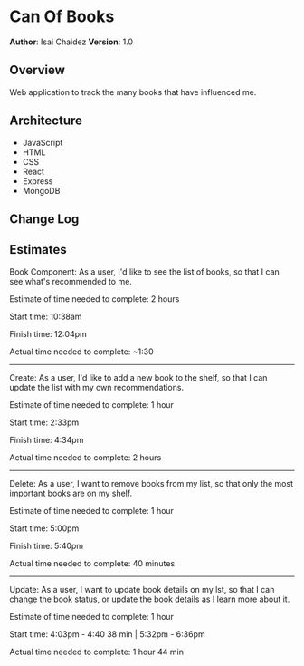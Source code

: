 # Can Of Books

**Author**: Isai Chaidez
**Version**: 1.0

## Overview
Web application to track the many books that have influenced me.

## Architecture

* JavaScript
* HTML
* CSS
* React
* Express
* MongoDB

## Change Log
<!-- Use this area to document the iterative changes made to your application as each feature is successfully implemented. Use time stamps. Here's an example:

01-01-2001 4:59pm - Application now has a fully-functional express server, with a GET route for the location resource. -->

## Estimates

Book Component: As a user, I'd like to see the list of books, so that I can see what's recommended to me.

Estimate of time needed to complete: 2 hours

Start time: 10:38am

Finish time: 12:04pm

Actual time needed to complete: ~1:30

--- 

Create: As a user, I'd like to add a new book to the shelf, so that I can update the list with my own recommendations.

Estimate of time needed to complete: 1 hour

Start time: 2:33pm

Finish time: 4:34pm

Actual time needed to complete: 2 hours

---

Delete: As a user, I want to remove books from my list, so that only the most important books are on my shelf.

Estimate of time needed to complete: 1 hour

Start time: 5:00pm

Finish time: 5:40pm

Actual time needed to complete: 40 minutes

---

Update: As a user, I want to update book details on my lst, so that I can change the book status, or update the book details as I learn more about it.

Estimate of time needed to complete: 1 hour

Start time: 4:03pm - 4:40 38 min | 5:32pm - 6:36pm

Actual time needed to complete: 1 hour 44 min

